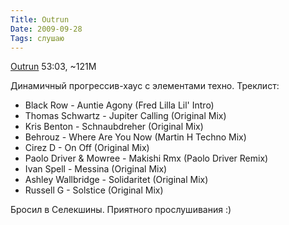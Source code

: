 ```yaml
---
Title: Outrun
Date: 2009-09-28
Tags: слушаю
---
```


[Outrun](http://dl.getdropbox.com/u/140528/Outrun.mp3) 53:03, ~121M

Динамичный прогрессив-хаус с элементами техно. Треклист:

* Black Row - Auntie Agony (Fred Lilla Lil' Intro)
* Thomas Schwartz - Jupiter Calling (Original Mix)
* Kris Benton - Schnaubdreher (Original Mix)
* Behrouz - Where Are You Now (Martin H Techno Mix)
* Cirez D - On Off (Original Mix)
* Paolo Driver & Mowree - Makishi Rmx (Paolo Driver Remix)
* Ivan Spell - Messina (Original Mix)
* Ashley Wallbridge - Solidaritet (Original Mix)
* Russell G - Solstice (Original Mix)

Бросил в Селекшины. Приятного прослушивания :)